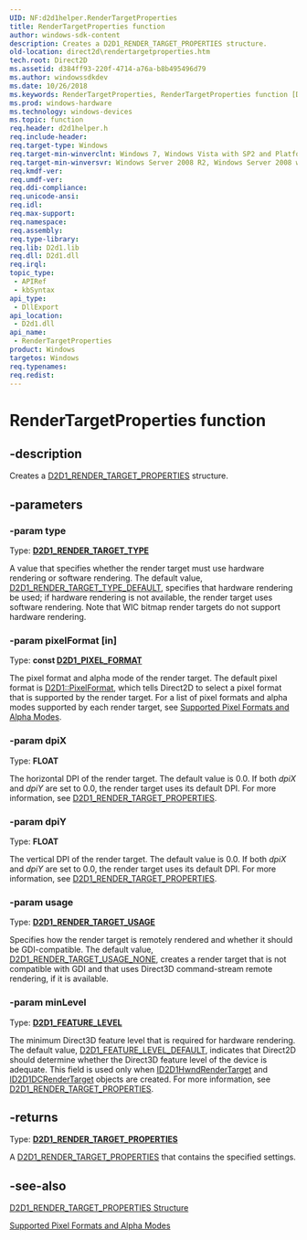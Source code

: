 ```yaml
---
UID: NF:d2d1helper.RenderTargetProperties
title: RenderTargetProperties function
author: windows-sdk-content
description: Creates a D2D1_RENDER_TARGET_PROPERTIES structure.
old-location: direct2d\rendertargetproperties.htm
tech.root: Direct2D
ms.assetid: d384ff93-220f-4714-a76a-b8b495496d79
ms.author: windowssdkdev
ms.date: 10/26/2018
ms.keywords: RenderTargetProperties, RenderTargetProperties function [Direct2D], d2d1helper/RenderTargetProperties, direct2d.rendertargetproperties
ms.prod: windows-hardware
ms.technology: windows-devices
ms.topic: function
req.header: d2d1helper.h
req.include-header: 
req.target-type: Windows
req.target-min-winverclnt: Windows 7, Windows Vista with SP2 and Platform Update for Windows Vista [desktop apps \| UWP apps]
req.target-min-winversvr: Windows Server 2008 R2, Windows Server 2008 with SP2 and Platform Update for Windows Server 2008 [desktop apps \| UWP apps]
req.kmdf-ver: 
req.umdf-ver: 
req.ddi-compliance: 
req.unicode-ansi: 
req.idl: 
req.max-support: 
req.namespace: 
req.assembly: 
req.type-library: 
req.lib: D2d1.lib
req.dll: D2d1.dll
req.irql: 
topic_type:
 - APIRef
 - kbSyntax
api_type:
 - DllExport
api_location:
 - D2d1.dll
api_name:
 - RenderTargetProperties
product: Windows
targetos: Windows
req.typenames: 
req.redist: 
---
```


# RenderTargetProperties function


## -description


Creates a <a href="https://msdn.microsoft.com/360900bd-1353-4a92-865c-ad34d5e98123">D2D1_RENDER_TARGET_PROPERTIES</a> structure.


## -parameters




### -param type

Type: <b><a href="https://msdn.microsoft.com/4ae6e4cf-e1c9-476e-a7b5-31cdad9cf321">D2D1_RENDER_TARGET_TYPE</a></b>

A value that specifies whether the render target must use hardware rendering or software rendering. The default value, <a href="https://msdn.microsoft.com/4ae6e4cf-e1c9-476e-a7b5-31cdad9cf321">D2D1_RENDER_TARGET_TYPE_DEFAULT</a>, specifies that hardware rendering be used; if hardware rendering is not available, the render target uses software rendering. Note that WIC bitmap render targets do not support hardware rendering.


### -param pixelFormat [in]

Type: <b>const <a href="https://msdn.microsoft.com/e95afd9c-5793-4cb7-bcb8-aae4d28b6532">D2D1_PIXEL_FORMAT</a></b>

The pixel format and alpha mode of the render target. The default pixel format is <a href="https://msdn.microsoft.com/97128e07-68c2-40ab-bad1-7b6f599291b9">D2D1::PixelFormat</a>, which tells Direct2D to select a pixel format that is supported by the render target.  For a list of pixel formats and alpha modes supported by each render target, see <a href="https://msdn.microsoft.com/09b1f9c6-1780-4733-ac22-9e8c21466b67">Supported Pixel Formats and Alpha Modes</a>.


### -param dpiX

Type: <b>FLOAT</b>

The horizontal DPI of the render target. The default value is 0.0. If both <i>dpiX</i> and <i>dpiY</i> are set to 0.0, the render target uses its default DPI.  For more information, see <a href="https://msdn.microsoft.com/360900bd-1353-4a92-865c-ad34d5e98123">D2D1_RENDER_TARGET_PROPERTIES</a>.


### -param dpiY

Type: <b>FLOAT</b>

The vertical DPI of the render target. The default value is 0.0. If both <i>dpiX</i> and <i>dpiY</i> are set to 0.0, the render target uses its default DPI. For more information, see <a href="https://msdn.microsoft.com/360900bd-1353-4a92-865c-ad34d5e98123">D2D1_RENDER_TARGET_PROPERTIES</a>. 


### -param usage

Type: <b><a href="https://msdn.microsoft.com/12d717c4-5f81-4bbf-a693-042e51913081">D2D1_RENDER_TARGET_USAGE</a></b>

Specifies how the render target is remotely rendered and whether it should be GDI-compatible.  The default value, <a href="https://msdn.microsoft.com/12d717c4-5f81-4bbf-a693-042e51913081">D2D1_RENDER_TARGET_USAGE_NONE</a>, creates a render target that is not compatible with GDI and that uses Direct3D command-stream remote rendering, if it is available. 


### -param minLevel

Type: <b><a href="https://msdn.microsoft.com/d9604c37-7345-40e3-850c-2e2c99353ba5">D2D1_FEATURE_LEVEL</a></b>

The minimum Direct3D feature level that is required for hardware rendering. The default value, <a href="https://msdn.microsoft.com/d9604c37-7345-40e3-850c-2e2c99353ba5">D2D1_FEATURE_LEVEL_DEFAULT</a>, indicates that Direct2D should determine whether the Direct3D feature level of the device is adequate. This field is used only when <a href="https://msdn.microsoft.com/860342cc-989c-4432-b879-07f3da07d50a">ID2D1HwndRenderTarget</a> and <a href="https://msdn.microsoft.com/6546998e-6740-413a-88c5-36fa0decec8f">ID2D1DCRenderTarget</a> objects are created.  For more information, see <a href="https://msdn.microsoft.com/360900bd-1353-4a92-865c-ad34d5e98123">D2D1_RENDER_TARGET_PROPERTIES</a>.


## -returns



Type: <b><a href="https://msdn.microsoft.com/360900bd-1353-4a92-865c-ad34d5e98123">D2D1_RENDER_TARGET_PROPERTIES</a></b>

A <a href="https://msdn.microsoft.com/360900bd-1353-4a92-865c-ad34d5e98123">D2D1_RENDER_TARGET_PROPERTIES</a> that contains the specified settings. 




## -see-also




<a href="https://msdn.microsoft.com/360900bd-1353-4a92-865c-ad34d5e98123">D2D1_RENDER_TARGET_PROPERTIES Structure</a>



<a href="https://msdn.microsoft.com/09b1f9c6-1780-4733-ac22-9e8c21466b67">Supported Pixel Formats and Alpha Modes</a>
 

 

